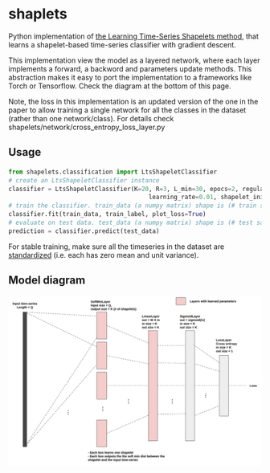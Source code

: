 # shaplets
Python implementation of [the Learning Time-Series Shapelets method](http://www.ismll.uni-hildesheim.de/pub/pdfs/grabocka2014e-kdd.pdf), that learns a shapelet-based time-series classifier with gradient descent. 

This implementation view the model as a layered network, where each layer implements a forward, a backword and parameters update methods. This abstraction makes it easy to port the implementation to a frameworks like Torch or Tensorflow. Check the diagram at the bottom of this page.

Note, the loss in this implementation is an updated version of the one in the paper to allow training a single network for all the classes in the dataset (rather than one network/class). For details check shapelets/network/cross_entropy_loss_layer.py

## Usage

```python
from shapelets.classification import LtsShapeletClassifier
# create an LtsShapeletClassifier instance
classifier = LtsShapeletClassifier(K=20, R=3, L_min=30, epocs=2, regularization_parameter=0.01,
                                       learning_rate=0.01, shapelet_initialization='segments_centroids')
# train the classifier. train_data (a numpy matrix) shape is (# train samples X time-series length), train_label (a numpy matrix) is (# train samples X 1). 
classifier.fit(train_data, train_label, plot_loss=True)
# evaluate on test data. test_data (a numpy matrix) shape is (# test samples X time-series length)
prediction = classifier.predict(test_data)
```
For stable training, make sure all the timeseries in the dataset are [standardized](https://en.wikipedia.org/wiki/Feature_scaling#Standardization) (i.e. each has zero mean and unit variance). 

## Model diagram
![Network diagram](lts.png)
